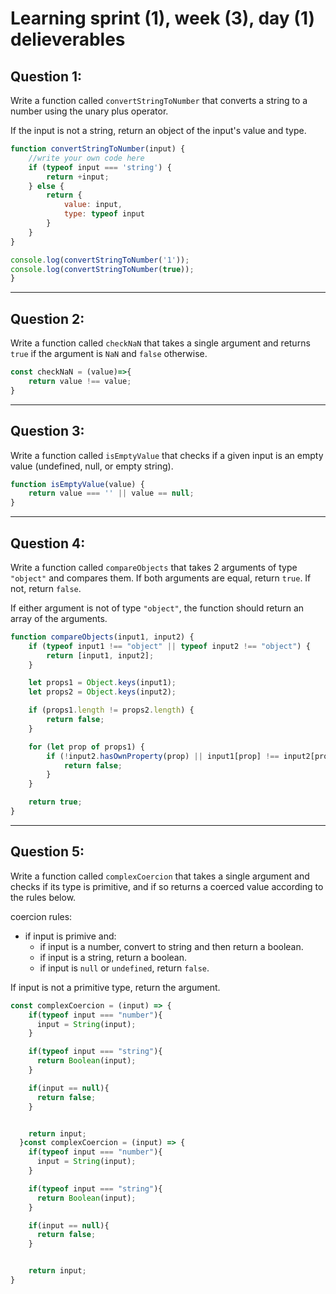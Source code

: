 # Learning sprint (1), week (3), day (1) delieverables

## Question 1:

Write a function called `convertStringToNumber` that converts a string to a
number using the unary plus operator. 

If the input is not a string, return an object of the input's value and type.

```javascript
function convertStringToNumber(input) {
    //write your own code here
    if (typeof input === 'string') {
        return +input;
    } else {
        return {
            value: input,
            type: typeof input
        }
    }
}

console.log(convertStringToNumber('1'));
console.log(convertStringToNumber(true));
}
```

-------------------------------------------------------------------

## Question 2:

Write a function called `checkNaN` that takes a single argument and returns
`true` if the argument is `NaN` and `false` otherwise. 

```javascript
const checkNaN = (value)=>{
    return value !== value;
}

```

-------------------------------------------------------------------

## Question 3: 

Write a function called `isEmptyValue` that checks if a given input is an empty value (undefined,
null, or empty string). 

```javascript
function isEmptyValue(value) {
    return value === '' || value == null;
}
```

-------------------------------------------------------------------

## Question 4: 

Write a function called `compareObjects` that takes 2 arguments of type
`"object"` and compares them. If both arguments are equal, return `true`. If
not, return `false`.

If either argument is not of type `"object"`, the function should return an
array of the arguments. 

```javascript
function compareObjects(input1, input2) {
    if (typeof input1 !== "object" || typeof input2 !== "object") {
        return [input1, input2];
    }

    let props1 = Object.keys(input1);
    let props2 = Object.keys(input2);

    if (props1.length != props2.length) {
        return false;
    }

    for (let prop of props1) {
        if (!input2.hasOwnProperty(prop) || input1[prop] !== input2[prop]) {
            return false;
        }
    }

    return true;
}
```

-------------------------------------------------------------------

## Question 5: 

Write a function called `complexCoercion` that takes a single argument and
checks if its type is primitive, and if so returns a coerced value according to
the rules below.

coercion rules: 
- if input is primive and:
  - if input is a number, convert to string and then return a boolean. 
  - if input is a string, return a boolean.
  - if input is `null` or `undefined`, return `false`.

If input is not a primitive type, return the argument.

```javascript
const complexCoercion = (input) => {
    if(typeof input === "number"){
      input = String(input);
    }

    if(typeof input === "string"){
      return Boolean(input);
    }

    if(input == null){
      return false;
    }


    return input;
  }const complexCoercion = (input) => {
    if(typeof input === "number"){
      input = String(input);
    }

    if(typeof input === "string"){
      return Boolean(input);
    }

    if(input == null){
      return false;
    }


    return input;
}
```

